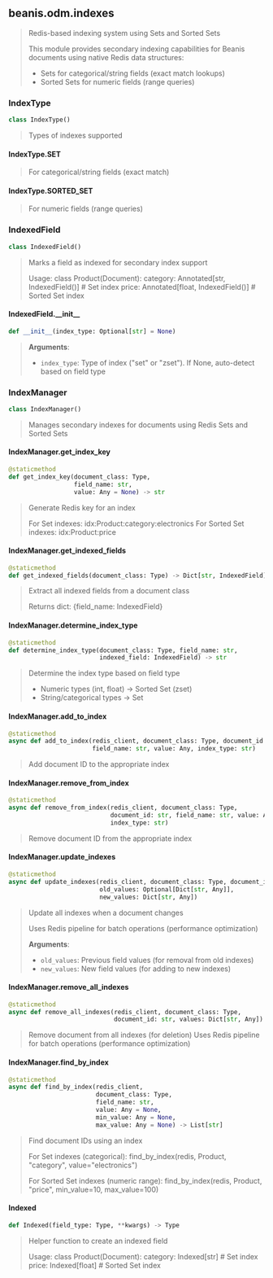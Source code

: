 <a id="beanis.odm.indexes"></a>

## beanis.odm.indexes

> Redis-based indexing system using Sets and Sorted Sets
> 
> This module provides secondary indexing capabilities for Beanis documents
> using native Redis data structures:
> - Sets for categorical/string fields (exact match lookups)
> - Sorted Sets for numeric fields (range queries)

<a id="beanis.odm.indexes.IndexType"></a>

### IndexType

```python
class IndexType()
```

> Types of indexes supported

<a id="beanis.odm.indexes.IndexType.SET"></a>

#### IndexType.SET

> For categorical/string fields (exact match)

<a id="beanis.odm.indexes.IndexType.SORTED_SET"></a>

#### IndexType.SORTED\_SET

> For numeric fields (range queries)

<a id="beanis.odm.indexes.IndexedField"></a>

### IndexedField

```python
class IndexedField()
```

> Marks a field as indexed for secondary index support
> 
> Usage:
>     class Product(Document):
>         category: Annotated[str, IndexedField()]  # Set index
>         price: Annotated[float, IndexedField()]   # Sorted Set index

<a id="beanis.odm.indexes.IndexedField.__init__"></a>

#### IndexedField.\_\_init\_\_

```python
def __init__(index_type: Optional[str] = None)
```

> **Arguments**:
> 
> - `index_type`: Type of index ("set" or "zset").
> If None, auto-detect based on field type

<a id="beanis.odm.indexes.IndexManager"></a>

### IndexManager

```python
class IndexManager()
```

> Manages secondary indexes for documents using Redis Sets and Sorted Sets

<a id="beanis.odm.indexes.IndexManager.get_index_key"></a>

#### IndexManager.get\_index\_key

```python
@staticmethod
def get_index_key(document_class: Type,
                  field_name: str,
                  value: Any = None) -> str
```

> Generate Redis key for an index
> 
> For Set indexes: idx:Product:category:electronics
> For Sorted Set indexes: idx:Product:price

<a id="beanis.odm.indexes.IndexManager.get_indexed_fields"></a>

#### IndexManager.get\_indexed\_fields

```python
@staticmethod
def get_indexed_fields(document_class: Type) -> Dict[str, IndexedField]
```

> Extract all indexed fields from a document class
> 
> Returns dict: {field_name: IndexedField}

<a id="beanis.odm.indexes.IndexManager.determine_index_type"></a>

#### IndexManager.determine\_index\_type

```python
@staticmethod
def determine_index_type(document_class: Type, field_name: str,
                         indexed_field: IndexedField) -> str
```

> Determine the index type based on field type
> 
> - Numeric types (int, float) -> Sorted Set (zset)
> - String/categorical types -> Set

<a id="beanis.odm.indexes.IndexManager.add_to_index"></a>

#### IndexManager.add\_to\_index

```python
@staticmethod
async def add_to_index(redis_client, document_class: Type, document_id: str,
                       field_name: str, value: Any, index_type: str)
```

> Add document ID to the appropriate index

<a id="beanis.odm.indexes.IndexManager.remove_from_index"></a>

#### IndexManager.remove\_from\_index

```python
@staticmethod
async def remove_from_index(redis_client, document_class: Type,
                            document_id: str, field_name: str, value: Any,
                            index_type: str)
```

> Remove document ID from the appropriate index

<a id="beanis.odm.indexes.IndexManager.update_indexes"></a>

#### IndexManager.update\_indexes

```python
@staticmethod
async def update_indexes(redis_client, document_class: Type, document_id: str,
                         old_values: Optional[Dict[str, Any]],
                         new_values: Dict[str, Any])
```

> Update all indexes when a document changes
> 
> Uses Redis pipeline for batch operations (performance optimization)
> 
> **Arguments**:
> 
> - `old_values`: Previous field values (for removal from old indexes)
> - `new_values`: New field values (for adding to new indexes)

<a id="beanis.odm.indexes.IndexManager.remove_all_indexes"></a>

#### IndexManager.remove\_all\_indexes

```python
@staticmethod
async def remove_all_indexes(redis_client, document_class: Type,
                             document_id: str, values: Dict[str, Any])
```

> Remove document from all indexes (for deletion)
> Uses Redis pipeline for batch operations (performance optimization)

<a id="beanis.odm.indexes.IndexManager.find_by_index"></a>

#### IndexManager.find\_by\_index

```python
@staticmethod
async def find_by_index(redis_client,
                        document_class: Type,
                        field_name: str,
                        value: Any = None,
                        min_value: Any = None,
                        max_value: Any = None) -> List[str]
```

> Find document IDs using an index
> 
> For Set indexes (categorical):
>     find_by_index(redis, Product, "category", value="electronics")
> 
> For Sorted Set indexes (numeric range):
>     find_by_index(redis, Product, "price", min_value=10, max_value=100)

<a id="beanis.odm.indexes.Indexed"></a>

#### Indexed

```python
def Indexed(field_type: Type, **kwargs) -> Type
```

> Helper function to create an indexed field
> 
> Usage:
>     class Product(Document):
>         category: Indexed[str]  # Set index
>         price: Indexed[float]   # Sorted Set index

